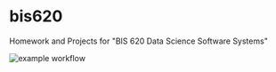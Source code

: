 # bis620
Homework and Projects for "BIS 620 Data Science Software Systems"

![example workflow](https://github.com/zichun-xu/bis620/blob/main/.github/workflows/R-CMD-check.yaml)
